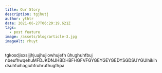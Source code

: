 ```yaml
---
title: Our Story
description: tgjhutj
author: ythtr
date: 2021-06-27T06:29:19.621Z
tags:
  - post feature
image: /assets/blog/article-3.jpg
imageAlt: rhuyt
---
```

tgkosdjisxsijjhjuujhujiowhujefh ūhughuhfbuj nbeufhwqehuMFDJKDNJHBDHBFHGFVFGYGEYGEYGEDYSGDSUYGUIhikihdsuhfuihagiuhfruhrufhugfhpa